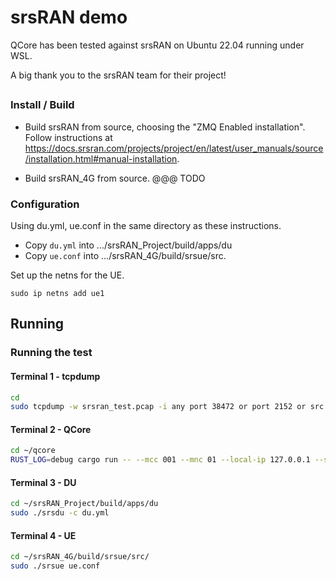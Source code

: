 # srsRAN demo

QCore has been tested against srsRAN on Ubuntu 22.04 running under WSL.

A big thank you to the srsRAN team for their project!

##
### Install / Build

-  Build srsRAN from source, choosing the "ZMQ Enabled installation".  Follow instructions at https://docs.srsran.com/projects/project/en/latest/user_manuals/source/installation.html#manual-installation.   

-  Build srsRAN_4G from source.  @@@ TODO

### Configuration

Using du.yml, ue.conf in the same directory as these instructions.

-  Copy `du.yml` into .../srsRAN_Project/build/apps/du
-  Copy `ue.conf` into .../srsRAN_4G/build/srsue/src.

Set up the netns for the UE.
```
sudo ip netns add ue1
```

## Running

### Running the test

#### Terminal 1 - tcpdump

```sh
cd
sudo tcpdump -w srsran_test.pcap -i any port 38472 or port 2152 or src 10.255.0.1 or dst 10.255.0.1
```

#### Terminal 2 - QCore

```sh
cd ~/qcore
RUST_LOG=debug cargo run -- --mcc 001 --mnc 01 --local-ip 127.0.0.1 --sim-cred-file docs/srsRAN-testing/srs-sim.toml
```

#### Terminal 3 - DU

```sh
cd ~/srsRAN_Project/build/apps/du
sudo ./srsdu -c du.yml
```

#### Terminal 4 - UE

```sh
cd ~/srsRAN_4G/build/srsue/src/
sudo ./srsue ue.conf
```

